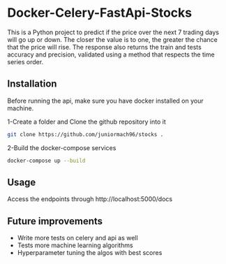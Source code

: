 # Docker-Celery-FastApi-Stocks

This is a Python project to predict if the price over the next 7 trading days will go up or down.
The closer the value is to one, the greater the chance that the price will rise.
The response also returns the train and tests accuracy and precision, validated using a method that respects the time series order.

## Installation

Before running the api, make sure you have docker installed on your machine.

1-Create a folder and Clone the github repository into it

```bash
git clone https://github.com/juniormach96/stocks .
```

2-Build the docker-compose services

```bash
docker-compose up --build
```

## Usage

Access the endpoints through http://localhost:5000/docs

## Future improvements

- Write more tests on celery and api as well
- Tests more machine learning algorithms
- Hyperparameter tuning the algos with best scores
